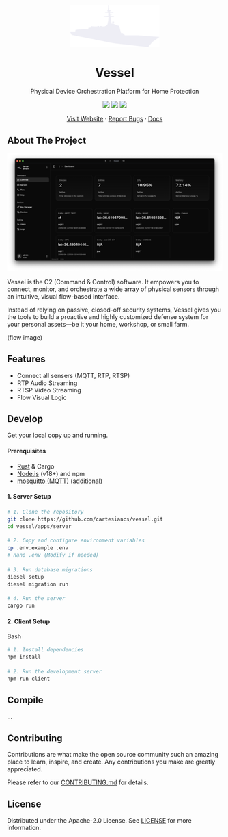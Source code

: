 <p align='center'>
<img src='.github/icon.png' width='210' />
<h1 align='center'>Vessel</h1>
<p align='center'>Physical Device Orchestration Platform for Home Protection</p>
</p>

<p align='center'>
<a href="https://github.com/cartesiancs/vessel/blob/main/LICENSE"><img src="https://img.shields.io/github/license/cartesiancs/vessel?style=for-the-badge" /></a>
<a href="https://github.com/cartesiancs/vessel/stargazers"><img src="https://img.shields.io/github/stars/cartesiancs/vessel?style=for-the-badge" /></a>
<a href="https://github.com/cartesiancs/vessel/issues"><img src="https://img.shields.io/github/issues/cartesiancs/vessel?style=for-the-badge" /></a>
</p>

<p align='center'>
<a href="https://vessel.cartesiancs.com/">Visit Website</a> · <a href="https://github.com/cartesiancs/vessel/issues">Report Bugs</a> · <a href="https://vessel.cartesiancs.com/docs/introduction">Docs</a>
</p>

## About The Project

![banner](./.github/banner.png)

Vessel is the C2 (Command & Control) software. It empowers you to connect, monitor, and orchestrate a wide array of physical sensors through an intuitive, visual flow-based interface.

Instead of relying on passive, closed-off security systems, Vessel gives you the tools to build a proactive and highly customized defense system for your personal assets—be it your home, workshop, or small farm.

(flow image)

## Features

- Connect all sensers (MQTT, RTP, RTSP)
- RTP Audio Streaming
- RTSP Video Streaming
- Flow Visual Logic

## Develop

Get your local copy up and running.

#### Prerequisites

- [Rust](https://www.rust-lang.org/) & Cargo
- [Node.js](https://nodejs.org/en/) (v18+) and npm
- [mosquitto (MQTT)](https://mosquitto.org/) (additional)

#### 1. Server Setup

```bash
# 1. Clone the repository
git clone https://github.com/cartesiancs/vessel.git
cd vessel/apps/server

# 2. Copy and configure environment variables
cp .env.example .env
# nano .env (Modify if needed)

# 3. Run database migrations
diesel setup
diesel migration run

# 4. Run the server
cargo run
```

#### 2. Client Setup

Bash

```bash
# 1. Install dependencies
npm install

# 2. Run the development server
npm run client
```

## Compile

...

## Contributing

Contributions are what make the open source community such an amazing place to learn, inspire, and create. Any contributions you make are greatly appreciated.

Please refer to our [CONTRIBUTING.md](CONTRIBUTING.md) for details.

## License

Distributed under the Apache-2.0 License. See [LICENSE](LICENSE) for more information.
